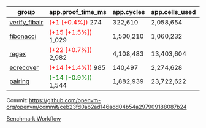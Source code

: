 | group | app.proof_time_ms | app.cycles | app.cells_used | leaf.proof_time_ms | leaf.cycles | leaf.cells_used |
| -- | -- | -- | -- | -- | -- | -- |
| [verify_fibair](https://github.com/openvm-org/openvm/blob/benchmark-results/benchmarks-pr/2129/verify_fibair-ceb23fd0ab2ad146add04b54a297909188087b24.md) |<span style='color: red'>(+1 [+0.4%])</span> 274 |  322,610 |  2,058,654 |- | - | - |
| [fibonacci](https://github.com/openvm-org/openvm/blob/benchmark-results/benchmarks-pr/2129/fibonacci-ceb23fd0ab2ad146add04b54a297909188087b24.md) |<span style='color: red'>(+15 [+1.5%])</span> 1,029 |  1,500,210 |  1,060,232 |- | - | - |
| [regex](https://github.com/openvm-org/openvm/blob/benchmark-results/benchmarks-pr/2129/regex-ceb23fd0ab2ad146add04b54a297909188087b24.md) |<span style='color: red'>(+22 [+0.7%])</span> 2,982 |  4,108,483 |  13,403,604 |- | - | - |
| [ecrecover](https://github.com/openvm-org/openvm/blob/benchmark-results/benchmarks-pr/2129/ecrecover-ceb23fd0ab2ad146add04b54a297909188087b24.md) |<span style='color: red'>(+14 [+1.4%])</span> 985 |  140,497 |  2,274,628 |- | - | - |
| [pairing](https://github.com/openvm-org/openvm/blob/benchmark-results/benchmarks-pr/2129/pairing-ceb23fd0ab2ad146add04b54a297909188087b24.md) |<span style='color: green'>(-14 [-0.9%])</span> 1,544 |  1,882,939 |  23,722,622 |- | - | - |


Commit: https://github.com/openvm-org/openvm/commit/ceb23fd0ab2ad146add04b54a297909188087b24

[Benchmark Workflow](https://github.com/openvm-org/openvm/actions/runs/17597829503)
